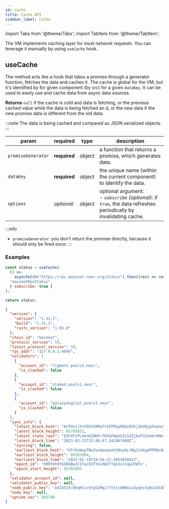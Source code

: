 ```yaml
---
id: cache
title: Cache API
sidebar_label: Cache
---
```

import Tabs from '@theme/Tabs';
import TabItem from '@theme/TabItem';

The VM implements caching layer for most network requests. You can leverage it manually by using `useCache` hook.

## useCache

The method acts like a hook that takes a promise through a generator function, fetches the data and caches it. The cache is global for the VM, but it's identified by for given component (by src) for a given `dataKey`.
It can be used to easily use and cache data from async data sources.

**Returns** `null` if the cache is cold and data is fetching, or the previous cached value while the data is being fetched an d, or the new data if the new promise data is different from the old data.

:::note
The data is being cached and compared as JSON serialized objects.
:::

 | param      |  required     | type               | description                                                           |
 |-----------|-----------|-------------------------|-----------------------------------------------------------------------|
 | `promiseGenerator`      |  **required** | object   | a function that returns a promise, which generates data.  |
 | `dataKey`      |  **required** | object   | the unique name (within the current component) to identify the data.  |
 | `options`      |  _optional_ | object   | optional argument:<br/>- `subscribe` _(optional)_: if `true`, the data refreshes periodically by invalidating cache.  |

:::info
- `promiseGenerator`: you don't return the promise directly, because it should only be fired once.
:::

### Examples

<Tabs>
<TabItem value="request" label="Request" default>

```jsx
const status = useCache(
  () =>
    asyncFetch("https://rpc.mainnet.near.org/status").then((res) => res.body),
  "mainnetRpcStatus",
  { subscribe: true }
);

return status;
```

</TabItem>
<TabItem value="response" label="Response">

```json
{
  "version": {
    "version": "1.31.1",
    "build": "1.31.1",
    "rustc_version": "1.65.0"
  },
  "chain_id": "mainnet",
  "protocol_version": 58,
  "latest_protocol_version": 58,
  "rpc_addr": "127.0.0.1:4040",
  "validators": [
    {
      "account_id": "figment.poolv1.near",
      "is_slashed": false
    },
    {
      "account_id": "staked.poolv1.near",
      "is_slashed": false
    },
    {
      "account_id": "galaxydigital.poolv1.near",
      "is_slashed": false
    }
  ],
  "sync_info": {
    "latest_block_hash": "ArPXejJYcFEDtU8Ma7tXFPM1pRDDzDSkj1KVBjphVwnw",
    "latest_block_height": 85795851,
    "latest_state_root": "EXhYFzPLdno6ZNHFr7DSGFWqUSZLSVZj6oP15xUdrmMm",
    "latest_block_time": "2023-02-22T13:48:47.342467480Z",
    "syncing": false,
    "earliest_block_hash": "HTrKnWapTNuZwoAeeepeV3deyQcJNg1CeKg4PPR8n9Ah",
    "earliest_block_height": 85593094,
    "earliest_block_time": "2023-02-19T18:54:15.505365092Z",
    "epoch_id": "H99thh9tGD8kBwJC5fac83TYGs6W2TTq1Xv3Jqw2VWYv",
    "epoch_start_height": 85765895
  },
  "validator_account_id": null,
  "validator_public_key": null,
  "node_public_key": "ed25519:BhqHCszVngV2MqJrTVjtcbWNGuLUyqXcXyBuCUt8DK9k",
  "node_key": null,
  "uptime_sec": 505796
}
```

</TabItem>
</Tabs>
